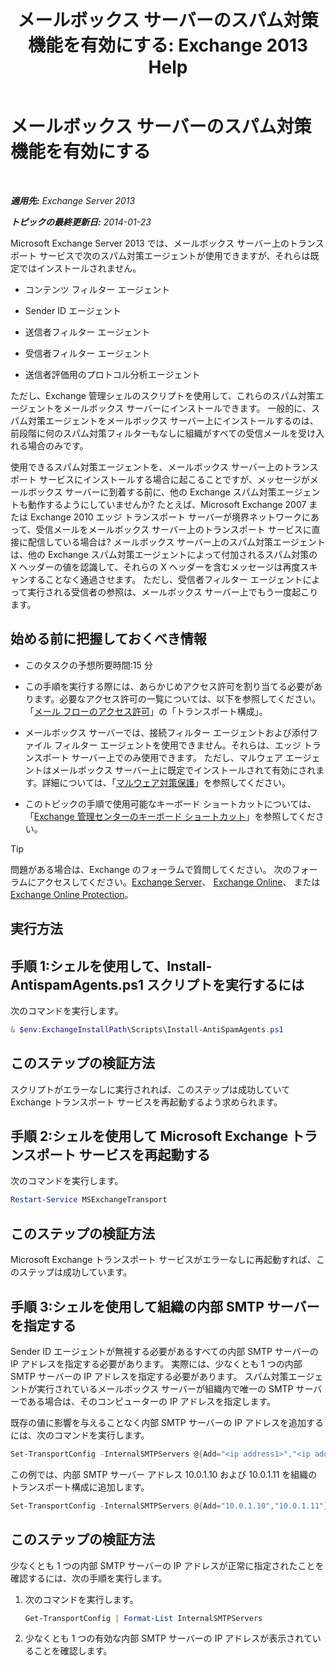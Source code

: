 ﻿---
title: 'メールボックス サーバーのスパム対策機能を有効にする: Exchange 2013 Help'
TOCTitle: メールボックス サーバーのスパム対策機能を有効にする
ms:assetid: 59d22c5e-64bc-4879-8ad1-364862b6ba11
ms:mtpsurl: https://technet.microsoft.com/ja-jp/library/Bb201691(v=EXCHG.150)
ms:contentKeyID: 49129462
ms.date: 04/24/2018
mtps_version: v=EXCHG.150
ms.translationtype: HT
---

# メールボックス サーバーのスパム対策機能を有効にする

 

_**適用先:** Exchange Server 2013_

_**トピックの最終更新日:** 2014-01-23_

Microsoft Exchange Server 2013 では、メールボックス サーバー上のトランスポート サービスで次のスパム対策エージェントが使用できますが、それらは既定ではインストールされません。

  - コンテンツ フィルター エージェント

  - Sender ID エージェント

  - 送信者フィルター エージェント

  - 受信者フィルター エージェント

  - 送信者評価用のプロトコル分析エージェント

ただし、Exchange 管理シェルのスクリプトを使用して、これらのスパム対策エージェントをメールボックス サーバーにインストールできます。 一般的に、スパム対策エージェントをメールボックス サーバー上にインストールするのは、前段階に何のスパム対策フィルターもなしに組織がすべての受信メールを受け入れる場合のみです。

使用できるスパム対策エージェントを、メールボックス サーバー上のトランスポート サービスにインストールする場合に起こることですが、メッセージがメールボックス サーバーに到着する前に、他の Exchange スパム対策エージェントも動作するようにしていませんか? たとえば、Microsoft Exchange 2007 または Exchange 2010 エッジ トランスポート サーバーが境界ネットワークにあって、受信メールをメールボックス サーバー上のトランスポート サービスに直接に配信している場合は? メールボックス サーバー上のスパム対策エージェントは、他の Exchange スパム対策エージェントによって付加されるスパム対策の X ヘッダーの値を認識して、それらの X ヘッダーを含むメッセージは再度スキャンすることなく通過させます。 ただし、受信者フィルター エージェントによって実行される受信者の参照は、メールボックス サーバー上でもう一度起こります。

## 始める前に把握しておくべき情報

  - このタスクの予想所要時間:15 分

  - この手順を実行する際には、あらかじめアクセス許可を割り当てる必要があります。必要なアクセス許可の一覧については、以下を参照してください。「[メール フローのアクセス許可](mail-flow-permissions-exchange-2013-help.md)」の「トランスポート構成」。

  - メールボックス サーバーでは、接続フィルター エージェントおよび添付ファイル フィルター エージェントを使用できません。それらは、エッジ トランスポート サーバー上でのみ使用できます。 ただし、マルウェア エージェントはメールボックス サーバー上に既定でインストールされて有効にされます。詳細については、「[マルウェア対策保護](anti-malware-protection-exchange-2013-help.md)」を参照してください。

  - このトピックの手順で使用可能なキーボード ショートカットについては、「[Exchange 管理センターのキーボード ショートカット](keyboard-shortcuts-in-the-exchange-admin-center-exchange-online-protection-help.md)」を参照してください。


> [!TIP]
> 問題がある場合は、Exchange のフォーラムで質問してください。 次のフォーラムにアクセスしてください。<A href="https://go.microsoft.com/fwlink/p/?linkid=60612">Exchange Server</A>、 <A href="https://go.microsoft.com/fwlink/p/?linkid=267542">Exchange Online</A>、 または <A href="https://go.microsoft.com/fwlink/p/?linkid=285351">Exchange Online Protection</A>。



## 実行方法

## 手順 1:シェルを使用して、Install-AntispamAgents.ps1 スクリプトを実行するには

次のコマンドを実行します。

  ```powershell
  & $env:ExchangeInstallPath\Scripts\Install-AntiSpamAgents.ps1
  ```

## このステップの検証方法

スクリプトがエラーなしに実行されれば、このステップは成功していて Exchange トランスポート サービスを再起動するよう求められます。

## 手順 2:シェルを使用して Microsoft Exchange トランスポート サービスを再起動する

次のコマンドを実行します。

```powershell
Restart-Service MSExchangeTransport
```

## このステップの検証方法

Microsoft Exchange トランスポート サービスがエラーなしに再起動すれば、このステップは成功しています。

## 手順 3:シェルを使用して組織の内部 SMTP サーバーを指定する

Sender ID エージェントが無視する必要があるすべての内部 SMTP サーバーの IP アドレスを指定する必要があります。 実際には、少なくとも 1 つの内部 SMTP サーバーの IP アドレスを指定する必要があります。 スパム対策エージェントが実行されているメールボックス サーバーが組織内で唯一の SMTP サーバーである場合は、そのコンピューターの IP アドレスを指定します。

既存の値に影響を与えることなく内部 SMTP サーバーの IP アドレスを追加するには、次のコマンドを実行します。

```powershell
Set-TransportConfig -InternalSMTPServers @{Add="<ip address1>","<ip address2>"...}
```

この例では、内部 SMTP サーバー アドレス 10.0.1.10 および 10.0.1.11 を組織のトランスポート構成に追加します。

```powershell
Set-TransportConfig -InternalSMTPServers @{Add="10.0.1.10","10.0.1.11"}
```

## このステップの検証方法

少なくとも 1 つの内部 SMTP サーバーの IP アドレスが正常に指定されたことを確認するには、次の手順を実行します。

1.  次のコマンドを実行します。
    
    ```powershell
    Get-TransportConfig | Format-List InternalSMTPServers
    ```

2.  少なくとも 1 つの有効な内部 SMTP サーバーの IP アドレスが表示されていることを確認します。

